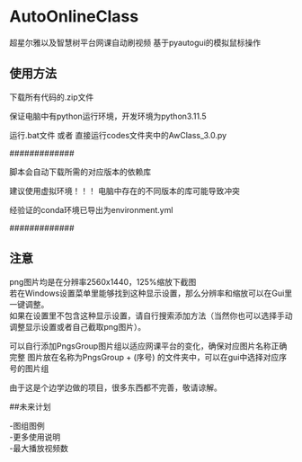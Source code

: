 # AutoOnlineClass

超星尔雅以及智慧树平台网课自动刷视频
基于pyautogui的模拟鼠标操作

## 使用方法

下载所有代码的.zip文件  

保证电脑中有python运行环境，开发环境为python3.11.5  

运行.bat文件 或者 直接运行codes文件夹中的AwClass_3.0.py

  
  
#############

脚本会自动下载所需的对应版本的依赖库

建议使用虚拟环境！！！ 电脑中存在的不同版本的库可能导致冲突  

经验证的conda环境已导出为environment.yml

#############
  
  
  
## 注意

png图片均是在分辨率2560x1440，125%缩放下截图  
若在Windows设置菜单里能够找到这种显示设置，那么分辨率和缩放可以在Gui里一键调整。  
如果在设置里不包含这种显示设置，请自行搜索添加方法（当然你也可以选择手动调整显示设置或者自己截取png图片）。  


可以自行添加PngsGroup图片组以适应网课平台的变化，确保对应图片名称正确完整
图片放在名称为PngsGroup + (序号) 的文件夹中，可以在gui中选择对应序号的图片组

由于这是个边学边做的项目，很多东西都不完善，敬请谅解。  
  
##未来计划  

-图组图例  
-更多使用说明  
-最大播放视频数  
